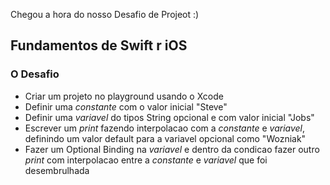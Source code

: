 Chegou a hora do nosso Desafio de Projeot :)
## Fundamentos de Swift r iOS
### O Desafio

- Criar um projeto no playground usando o Xcode
- Definir uma _constante_ com o valor inicial "Steve"
- Definir uma _variavel_ do tipos String opcional e com valor inicial "Jobs"
- Escrever um _print_ fazendo interpolacao com a _constante_ e _variavel_, definindo um valor default para a variavel opcional como "Wozniak"
- Fazer um Optional Binding na _variavel_ e dentro da condicao fazer outro _print_ com interpolacao entre a _constante_ e _variavel_ que foi desembrulhada
